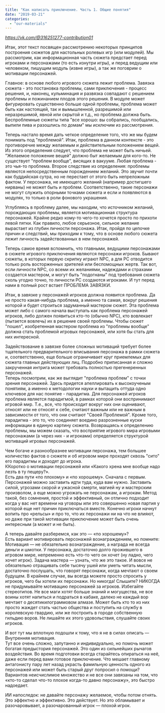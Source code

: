 ```yaml
---
title: "Как написать приключение. Часть 1. Общие понятия"
date: "2019-03-21"
categories: 
  - "our-materials"
---
```


_https://vk.com/@316251277-contribution01_

Итак, этот текст посвящен рассмотрению некоторых принципов построения сюжетов для настольных ролевых игр (или модулей). Мы рассмотрим, как информационная часть сюжета предстает перед игроками и персонажами (то есть изнутри игры), и перед ведущим или человеком, пишущим модуль (извне игры), а так же поговрим о мотивации персонажей.

Главное: в основе любого игрового сюжета лежит проблема. Завязка сюжета - это постановка проблемы, сами приключения - процесс решения, и, наконец, кульминация и развязка совпадают с решением проблемы и пожинанием плодов этого решения. В модуле может фигурировать существенно больше одной проблемы, проблема может быть как настоящей, так и вымышленной, разрешимой или неразрешимой, явной или скрытой и т.д., но проблема должна быть. Беспроблемные сюжеты типа "все хорошо: вы собрались, пообщались, выпили пива и разошлись по домам" мы исключим из рассмотрения.

Теперь настало время дать четкое определение того, что же мы будем понимать под "проблемой". Итак, проблема в данном контексте - это противоречие между желаемым и действительным положением вещей. Из этого определения следует, что проблема не может быть ничьей. "Желаемое положение вещей" должно быт желаемым для кого-то. Не существует "проблем вообще", висящих в вакууме. Любая проблема - это чья-то проблема. Второе следствие из определения: проблемы являются непосредственным порождением желаний. Это звучит почти как буддийская сутра, но не перестает от этого быть непреложным фактом. У персонажа, не имеющего желаний (например достигшего нирваны) не может быть и проблем. Соответственно, такие персонажи не могут служить опорными точками сюжета и если и появляются в модулях, то только в роли фонового украшения.

Углубляясь в проблему далее, мы находим, что источником желаний, порождающих проблемы, является мотивационная структура персонажей. Крайне редко кому-то чего-то хочется просто по прихоти левой пятки. Как правило, любое серьезное, сильное желание вырастает из глубин личности персонажа. Итак, пройдя по цепочке причин и следствий, мы приходим к тому, что в основе любого сюжета лежит личность задействованных в нем персонажей.

Теперь самое время вспомнить, что главными, ведущими персонажами в сюжете игрового приключения являются персонажи игроков. Бывают сюжеты, в которых первую скрипку играют NPC, а для PC отводится только роль восторженных зрителей или беспомощных жертв. Так вот, если личности NPC, со всеми их желаниями, надеждами и страхами создается мастером, и могут быть "подогнаны" под требования сюжета сколь угодно точно, то личности PC создаются игроками. И тут перед нами в полный рост встает ПРОБЛЕМА ЗАВЯЗКИ.

Итак, в завязке у персонажей игроков должна появится проблема. Да не просто какая-нибудь проблема, а именно та самая, вокруг решения которой и будет строиться задуманный мастером сюжет. Эта проблема может либо с самого начала выступать как проблема персонажей игроков, либо должен появиться кто-то (обычно NPC), кто вовлекает (пытается вовлечь) их в решение своей проблемы. Чтобы сюжет "пошел", изобретенная мастером проблема из "проблемы вообще" должна стать проблемой игровых персонажей, или хотя бы стать для них интересной.

Задействование в завязке более сложных мотиваций требует более тщательного предварительного вписывания персонажа в рамки сюжета и, соответственно, еще больше ограничивает круг приемлемых для сюжета главных действующих лиц. Подробно приписанная и сложно закрученная интрига может требовать полностью прегенеренных персонажей.  
Теперь посмотрим, как же выглядит "проблема проблем" с точки зрения персонажей. Здесь придется апеллировать к высокоученым понятиям, а именно к методологии науки и вытащить оттуда одно ключевое для нас понятие - парадигма. Для персонажей игроков проблема является парадигмой, в рамках которой они воспринимают игровой мир. Т.е., все, что происходит вокруг них они оценивают, относят или не относят к себе, считают важным или не важным в зависимости от того, что они считают "Своей Проблемой". Кроме того, парадигма - это то, что соединяет воедино разрозненные куски информации в единую картину сюжета. Возвращаясь к определению проблемы, мы можем сказать, что восприятие игрового мира игровыми персонажами (а через них - и игроками) определяется структурой мотиваций игровых персонажей.

Чем богаче и разнообразнее мотивации персонажа, тем большее количество фактов о сюжете и об игровом мире проходят сквозь "сито" его парадигмы и доходят до игрока.  
ККоротко о мотивации персонажей или «Какого хрена мне вообще надо лезть в ту пещеру?».  
Есть два пути «по плохому» и «по хорошему». Сначала с первым. Персонажей можно заставить идти туда, куда вам нужно. Заставить силой, угрозами скорой и ужасной смерти, магией ну и мастерским произволом, а еще можно угрожать не персонажам, а игрокам. Метод такой, без сомнения, простой и эффективный, он отлично подходит когда у вас нет времени на уговоры или это совершенно новая партия у которой еще нет причин приключаться вместе. Конечно игроки начнут вопить про «рельсы» и про то, что их персонажи ни на что не влияют, но даже при такой мотивации приключение может быть очень интересным (а может и не быть).

А теперь давайте разберемся, как это — «по хорошему»?  
Есть вариант мотивировать персонажей вознаграждением, но помните: Мотивация — не обязательно вознаграждение, а награда не всегда деньги и шмотки. У персонажа, достаточно долго прожившего в игровом мире, непременно есть что-то чего он хочет (ну ладно, чего хочет игрок). Задача мастера — узнать, что же это такое. И вовсе не обязательно отращивать себе тысячу ушей или уметь читать мысли, достаточно послушать, что говорят персонажи, когда мечтают о своем будущем. В крайнем случае, вы всегда можете просто спросить у игроков, чего бы хотели их персонажи. Но никогда! Слышите? НИКОГДА не придумывайте мотивацию персонажей за игроков. Избегайте стереотипов. Не все маги хотят больше знаний и могущества, не все воины хотят напиться и подраться в кабаке, далеко не каждый вор мечтает о десятикилограммовом алмазе. Может быть кто то из них просто жаждет стать частью общества и поступить на службу в королевскую гвардию, или же построить в городе собственную гильдию воров. Не лишайте их этого удовольствия, слушайте своих игроков.

И вот тут мы вплотную подошли к тому, что я не в силах описать — Внутренняя мотивация.  
Тут все очень сложно, запутанно и индивидуально, но помочь может богатая предыстория персонажей. Это один из сильнейших рычагов воздействия. Во время подготовки всегда старайтесь опираться на неё, даже если перед вами готовое приключение. Что мешает главному антагонисту пару лет назад украсть фамильную ценность одного из персонажей или может быть старый друг попросил о помощи? Вариантов неисчислимое множество и не все они завязаны на том, что «кто-то сделал что-то плохое когда-то давно персонажу», это быстро надоедает.

ИИ напоследок: не давайте персонажу желаемое, чтобы потом отнять. Это эффектно и эффективно. Это действует. Но это обламывает и разочаровывает, а разочарованный игрок — плохой игрок.
